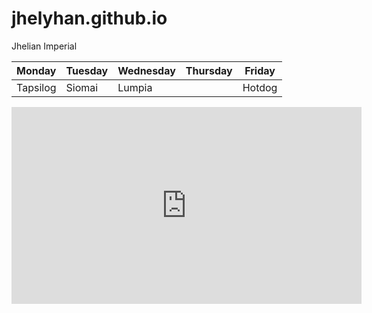 # jhelyhan.github.io
Jhelian Imperial 

 | Monday  | Tuesday|Wednesday| Thursday  | Friday  |
 | ------- | ------ | ------- | --------- | ------- |
 | Tapsilog|Siomai  | Lumpia  |           | Hotdog  | 
<iframe width="560" height="315" src="https://www.youtube.com/embed/qvn33W558nQ" title="YouTube video player" frameborder="0" allow="accelerometer; autoplay; clipboard-write; encrypted-media; gyroscope; picture-in-picture; web-share" allowfullscreen></iframe>
